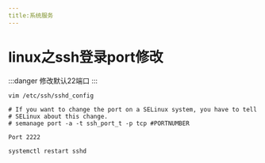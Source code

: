 ```yaml
---
title:系统服务
---
```

# linux之ssh登录port修改

:::danger 修改默认22端口
:::

```shell
vim /etc/ssh/sshd_config
```

```shell
# If you want to change the port on a SELinux system, you have to tell
# SELinux about this change.
# semanage port -a -t ssh_port_t -p tcp #PORTNUMBER

Port 2222

```

```shell
systemctl restart sshd
```
